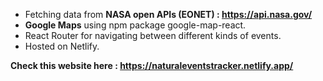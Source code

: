 - Fetching data from <b>NASA open APIs (EONET) : https://api.nasa.gov/</b>
- <b>Google Maps</b> using npm package google-map-react.
- React Router for navigating between different kinds of events.
- Hosted on Netlify.

<b>Check this website here : https://naturaleventstracker.netlify.app/</b>
